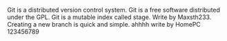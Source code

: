 Git is a distributed version control system.
Git is a free software distributed under the GPL.
Git is a mutable index called stage.
Write by Maxsth233.
Creating a new branch is quick and simple.
ahhhh
write by HomePC
123456789
